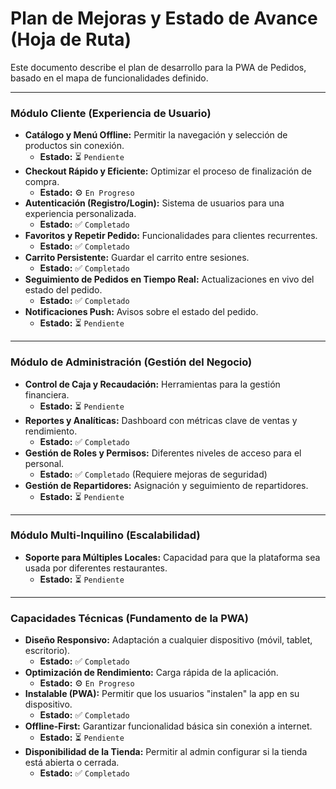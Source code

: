 # Plan de Mejoras y Estado de Avance (Hoja de Ruta)

Este documento describe el plan de desarrollo para la PWA de Pedidos, basado en el mapa de funcionalidades definido.

---

### Módulo Cliente (Experiencia de Usuario)

- **Catálogo y Menú Offline:** Permitir la navegación y selección de productos sin conexión.
  - **Estado:** ⏳ `Pendiente`
- **Checkout Rápido y Eficiente:** Optimizar el proceso de finalización de compra.
  - **Estado:** ⚙️ `En Progreso`
- **Autenticación (Registro/Login):** Sistema de usuarios para una experiencia personalizada.
  - **Estado:** ✅ `Completado`
- **Favoritos y Repetir Pedido:** Funcionalidades para clientes recurrentes.
  - **Estado:** ✅ `Completado`
- **Carrito Persistente:** Guardar el carrito entre sesiones.
  - **Estado:** ✅ `Completado`
- **Seguimiento de Pedidos en Tiempo Real:** Actualizaciones en vivo del estado del pedido.
  - **Estado:** ✅ `Completado`
- **Notificaciones Push:** Avisos sobre el estado del pedido.
  - **Estado:** ⏳ `Pendiente`

---

### Módulo de Administración (Gestión del Negocio)

- **Control de Caja y Recaudación:** Herramientas para la gestión financiera.
  - **Estado:** ⏳ `Pendiente`
- **Reportes y Analíticas:** Dashboard con métricas clave de ventas y rendimiento.
  - **Estado:** ✅ `Completado`
- **Gestión de Roles y Permisos:** Diferentes niveles de acceso para el personal.
  - **Estado:** ✅ `Completado` (Requiere mejoras de seguridad)
- **Gestión de Repartidores:** Asignación y seguimiento de repartidores.
  - **Estado:** ⏳ `Pendiente`

---

### Módulo Multi-Inquilino (Escalabilidad)

- **Soporte para Múltiples Locales:** Capacidad para que la plataforma sea usada por diferentes restaurantes.
  - **Estado:** ⏳ `Pendiente`

---

### Capacidades Técnicas (Fundamento de la PWA)

- **Diseño Responsivo:** Adaptación a cualquier dispositivo (móvil, tablet, escritorio).
  - **Estado:** ✅ `Completado`
- **Optimización de Rendimiento:** Carga rápida de la aplicación.
  - **Estado:** ⚙️ `En Progreso`
- **Instalable (PWA):** Permitir que los usuarios "instalen" la app en su dispositivo.
  - **Estado:** ✅ `Completado`
- **Offline-First:** Garantizar funcionalidad básica sin conexión a internet.
  - **Estado:** ⏳ `Pendiente`
- **Disponibilidad de la Tienda:** Permitir al admin configurar si la tienda está abierta o cerrada.
  - **Estado:** ✅ `Completado`
